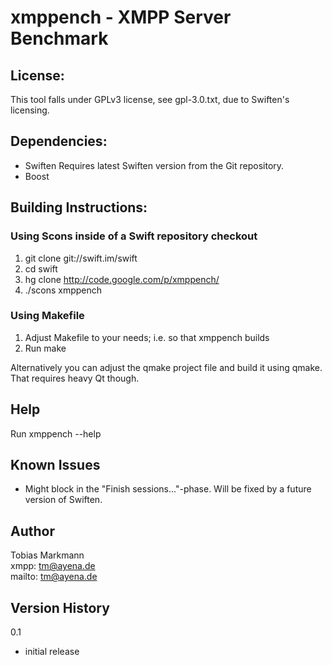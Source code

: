 # xmppench - XMPP Server Benchmark

## License:

This tool falls under GPLv3 license, see gpl-3.0.txt, due to Swiften's licensing.

## Dependencies:

- Swiften
	Requires latest Swiften version from the Git repository.
- Boost

## Building Instructions:

### Using Scons inside of a Swift repository checkout

1. git clone git://swift.im/swift
2. cd swift
3. hg clone http://code.google.com/p/xmppench/
4. ./scons xmppench

### Using Makefile

1. Adjust Makefile to your needs; i.e. so that xmppench builds
2. Run make

Alternatively you can adjust the qmake project file and build it using qmake. That requires heavy Qt though.

## Help

Run xmppench --help

## Known Issues

- Might block in the "Finish sessions..."-phase. Will be fixed by a future version of Swiften.

## Author

Tobias Markmann  
xmpp:   tm@ayena.de  
mailto: tm@ayena.de

## Version History

0.1
- initial release
